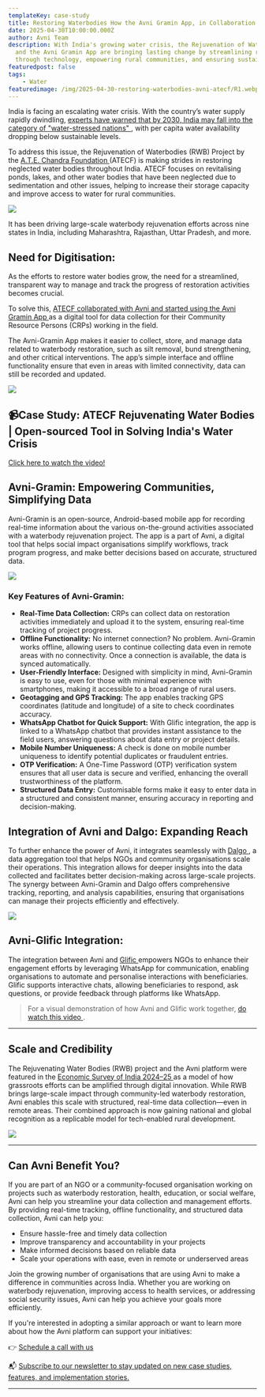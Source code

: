 ```yaml
---
templateKey: case-study
title: Restoring Waterbodies How the Avni Gramin App, in Collaboration with ATECF, is Making a Lasting Impact
date: 2025-04-30T10:00:00.000Z
author: Avni Team
description: With India's growing water crisis, the Rejuvenation of Waterbodies Project by ATECF 
  and the Avni Gramin App are bringing lasting change by streamlining restoration efforts 
  through technology, empowering rural communities, and ensuring sustainable water access.
featuredpost: false
tags: 
    - Water
featuredimage: /img/2025-04-30-restoring-waterbodies-avni-atecf/R1.webp
---
```


<p>
India is facing an escalating water crisis. With the country’s water supply rapidly dwindling,
<a href="https://economictimes.indiatimes.com/news/economy/agriculture/by-2030-indias-water-demand-to-be-twice-the-available-supply-indicating-severe-water-scarcity-report/articleshow/64679218.cms?from=mdr" target="_blank" rel="noopener noreferrer">
experts have warned that by 2030, India may fall into the category of "water-stressed nations"
</a>,
with per capita water availability dropping below sustainable levels.
</p>

<p>
To address this issue, the Rejuvenation of Waterbodies (RWB) Project by the
<a href="https://www.ategroup.com/csr/#tab2" target="_blank" rel="noopener noreferrer">
A.T.E. Chandra Foundation
</a> (ATECF) is making strides in restoring neglected water bodies throughout India.
ATECF focuses on revitalising ponds, lakes, and other water bodies that have been neglected due to sedimentation and other issues,
helping to increase their storage capacity and improve access to water for rural communities.
</p>

<div style="width: 70%">
    <img src="/img/2025-04-30-restoring-waterbodies-avni-atecf/R1.webp">
</div>


It has been driving large-scale waterbody rejuvenation efforts across nine states in India, including Maharashtra, Rajasthan, Uttar Pradesh, and more.


## Need for Digitisation:

As the efforts to restore water bodies grow, the need for a streamlined, transparent way to manage and track the progress of restoration activities becomes crucial.

<p>
To solve this,
<a href="https://projecttech4dev.org/waterbody-rejuvenation-project-a-t-e-chandra-foundation/" target="_blank" rel="noopener noreferrer">
ATECF collaborated with Avni and started using the Avni Gramin App
</a>
as a digital tool for data collection for their Community Resource Persons (CRPs) working in the field.
</p>


The Avni-Gramin App makes it easier to collect, store, and manage data related to waterbody restoration, such as silt removal, bund strengthening, and other critical interventions. The app’s simple interface and offline functionality ensure that even in areas with limited connectivity, data can still be recorded and updated.

<div style="width: 70%">
    <img src="/img/2025-04-30-restoring-waterbodies-avni-atecf/R3.webp">
</div>


<h2>📹Case Study: ATECF Rejuvenating Water Bodies | Open-sourced Tool in Solving India's Water Crisis</h2>

<a href="https://www.youtube.com/watch?v=TRXE63EmLGY" target="_blank" rel="noopener noreferrer">
  Click here to watch the video!
</a>


## Avni-Gramin: Empowering Communities, Simplifying Data

Avni-Gramin is an open-source, Android-based mobile app for recording real-time information about the various on-the-ground activities associated with a waterbody rejuvenation project. The app is a part of Avni, a digital tool that helps social impact organisations simplify workflows, track program progress, and make better decisions based on accurate, structured data.

<div style="width: 70%">
    <img src="/img/2025-04-30-restoring-waterbodies-avni-atecf/78.webp">
</div>

### Key Features of Avni-Gramin:

- **Real-Time Data Collection:** CRPs can collect data on restoration activities immediately and upload it to the system, ensuring real-time tracking of project progress.
- **Offline Functionality:** No internet connection? No problem. Avni-Gramin works offline, allowing users to continue collecting data even in remote areas with no connectivity. Once a connection is available, the data is synced automatically.
- **User-Friendly Interface:** Designed with simplicity in mind, Avni-Gramin is easy to use, even for those with minimal experience with smartphones, making it accessible to a broad range of rural users.
- **Geotagging and GPS Tracking:** The app enables tracking GPS coordinates (latitude and longitude) of a site to check coordinates accuracy.
- **WhatsApp Chatbot for Quick Support:** With Glific integration, the app is linked to a WhatsApp chatbot that provides instant assistance to the field users, answering questions about data entry or project details.
- **Mobile Number Uniqueness:** A check is done on mobile number uniqueness to identify potential duplicates or fraudulent entries.
- **OTP Verification:** A One-Time Password (OTP) verification system ensures that all user data is secure and verified, enhancing the overall trustworthiness of the platform.
- **Structured Data Entry:** Customisable forms make it easy to enter data in a structured and consistent manner, ensuring accuracy in reporting and decision-making.


## Integration of Avni and Dalgo: Expanding Reach

<p>
To further enhance the power of Avni, it integrates seamlessly with
<a href="https://dalgo.org/" target="_blank" rel="noopener noreferrer">
Dalgo
</a>,
a data aggregation tool that helps NGOs and community organisations scale their operations.
This integration allows for deeper insights into the data collected and facilitates better decision-making across large-scale projects.
The synergy between Avni-Gramin and Dalgo offers comprehensive tracking, reporting, and analysis capabilities, ensuring that organisations can manage their projects efficiently and effectively.
</p>


<div style="width: 70%">
    <img src="/img/2025-04-30-restoring-waterbodies-avni-atecf/R2.webp">
</div>

## Avni-Glific Integration:

<p>
The integration between Avni and
<a href="https://glific.org/" target="_blank" rel="noopener noreferrer">
Glific
</a>
empowers NGOs to enhance their engagement efforts by leveraging WhatsApp for communication, enabling organisations to automate and personalise interactions with beneficiaries.
Glific supports interactive chats, allowing beneficiaries to respond, ask questions, or provide feedback through platforms like WhatsApp.
</p>

<blockquote>
For a visual demonstration of how Avni and Glific work together,
<a href="https://www.youtube.com/watch?v=MufJOHVUQh0" target="_blank" rel="noopener noreferrer">
do watch this video
</a>.
</blockquote>

---
## Scale and Credibility

<p>
The Rejuvenating Water Bodies (RWB) project and the Avni platform were featured in the
<a href="https://www.indiabudget.gov.in/economicsurvey/doc/eschapter/echap09.pdf" target="_blank" rel="noopener noreferrer">
Economic Survey of India 2024–25
</a>
as a model of how grassroots efforts can be amplified through digital innovation.
While RWB brings large-scale impact through community-led waterbody restoration, Avni enables this scale with structured, real-time data collection—even in remote areas.
Their combined approach is now gaining national and global recognition as a replicable model for tech-enabled rural development.

</p>

<div style="width: 70%">
    <img src="/img/2025-04-30-restoring-waterbodies-avni-atecf/ATECF_ES.jpeg">
</div>

---

## Can Avni Benefit You?

If you are part of an NGO or a community-focused organisation working on projects such as waterbody restoration, health, education, or social welfare, Avni can help you streamline your data collection and management efforts. By providing real-time tracking, offline functionality, and structured data collection, Avni can help you:

- Ensure hassle-free and timely data collection
- Improve transparency and accountability in your projects
- Make informed decisions based on reliable data
- Scale your operations with ease, even in remote or underserved areas

Join the growing number of organisations that are using Avni to make a difference in communities across India. Whether you are working on waterbody rejuvenation, improving access to health services, or addressing social security issues, Avni can help you achieve your goals more efficiently.

If you're interested in adopting a similar approach or want to learn more about how the Avni platform can support your initiatives:

<p>
👉 <a href="https://calendly.com/avnisupport-samanvayfoundation/product-demo-and-discussion?embed_domain=avniproject.org&embed_type=PopupText" target="_blank" rel="noopener noreferrer">
Schedule a call with us
</a>
</p>

<p>
📬 <a href="https://avniproject.us17.list-manage.com/subscribe?u=5f3876f49a7603817af2856b9&id=c9fdedc9e7" target="_blank" rel="noopener noreferrer">
Subscribe to our newsletter to stay updated on new case studies, features, and implementation stories.
</a>
</p>


---
